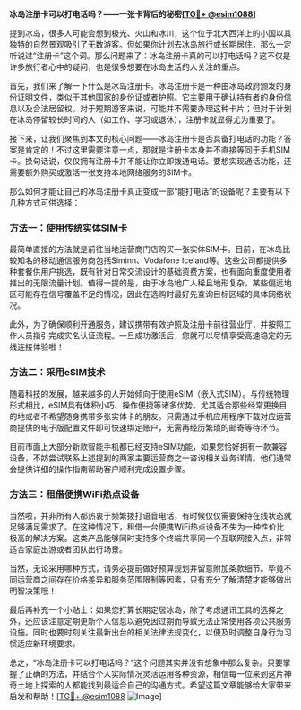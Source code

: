 **冰岛注册卡可以打电话吗？——一张卡背后的秘密[[TG💪+ @esim1088](https://t.me/s/esim1088)]**

提到冰岛，很多人可能会想到极光、火山和冰川，这个位于北大西洋上的小国以其独特的自然景观吸引了无数游客。但如果你计划去冰岛旅行或长期居住，那么一定听说过“注册卡”这个词。那么问题来了：冰岛注册卡真的可以打电话吗？这不仅是许多旅行者心中的疑问，也是很多想要在冰岛生活的人关注的重点。

首先，我们来了解一下什么是冰岛注册卡。冰岛注册卡是一种由冰岛政府颁发的身份证明文件，类似于其他国家的身份证或者护照。它主要用于确认持有者的身份信息以及合法居留权。对于短期游客来说，可能并不需要办理这种卡片；但对于计划在冰岛停留较长时间的人（如工作、学习或退休），注册卡就显得尤为重要了。

接下来，让我们聚焦到本文的核心问题——冰岛注册卡是否具备打电话的功能？答案是肯定的！不过这里需要注意一点，那就是注册卡本身并不直接等同于手机SIM卡。换句话说，仅仅拥有注册卡并不能让你立即拨通电话。要想实现通话功能，还需要额外购买或激活一张支持本地网络服务的SIM卡。

那么如何才能让自己的冰岛注册卡真正变成一部“能打电话”的设备呢？主要有以下几种方式可供选择：

### 方法一：使用传统实体SIM卡
最简单直接的方法就是前往当地运营商门店购买一张实体SIM卡。目前，在冰岛比较知名的移动通信服务商包括Siminn、Vodafone Iceland等。这些公司都提供多种套餐供用户挑选，既有针对日常交流设计的基础资费方案，也有面向重度使用者推出的无限流量计划。值得一提的是，由于冰岛地广人稀且地形复杂，某些偏远地区可能存在信号覆盖不足的情况，因此在选购时最好先查询目标区域的具体网络状况。

此外，为了确保顺利开通服务，建议携带有效护照及注册卡前往营业厅，并按照工作人员指引完成实名认证流程。一旦成功激活后，您就可以尽情享受高速稳定的无线连接体验啦！

### 方法二：采用eSIM技术
随着科技的发展，越来越多的人开始倾向于使用eSIM（嵌入式SIM）。与传统物理形式相比，eSIM具有体积小巧、操作便捷等诸多优势。尤其适合那些经常更换目的地或者不希望随身携带多张实体卡的朋友。只需通过手机应用程序下载对应运营商提供的电子版配置文件即可快速绑定账户，无需再经历繁琐的邮寄等待环节。

目前市面上大部分新款智能手机都已经支持eSIM功能，如果您恰好拥有一款兼容设备，不妨尝试联系上述提到的两家主要运营商之一咨询相关业务详情。他们通常会提供详细的操作指南帮助客户顺利完成设置步骤。

### 方法三：租借便携WiFi热点设备
当然啦，并非所有人都热衷于频繁拨打语音电话，有时候仅仅需要保持在线状态就足够满足需求了。在这种情况下，租借一台便携WiFi热点设备不失为一种性价比极高的解决方案。这类产品能够同时支持多个终端共享同一个互联网接入点，非常适合家庭出游或者团队出行场景。

当然，无论采用哪种方式，请务必提前做好预算规划并留意附加条款细节。毕竟不同运营商之间存在价格差异和服务范围限制等因素，只有充分了解清楚才能够做出明智决策哦！

最后再补充一个小贴士：如果您打算长期定居冰岛，除了考虑通讯工具的选择之外，还应该注意定期更新个人信息以避免因过期而导致无法正常使用各项公共服务设施。同时也要时刻关注最新出台的相关法律法规变化，以便及时调整自身行为习惯适应新环境要求。

总之，“冰岛注册卡可以打电话吗？”这个问题其实并没有想象中那么复杂。只要掌握了正确的方法，并结合个人实际情况灵活运用各种资源，相信每一位来到这片神奇土地上探索的人都能找到最适合自己的沟通方式。希望这篇文章能够给大家带来启发和帮助！[[TG💪+ @esim1088](https://t.me/s/esim1088) ![Image](https://i.postimg.cc/4NQfJmqS/Snipaste-2025-05-13-00-14-12.png)]